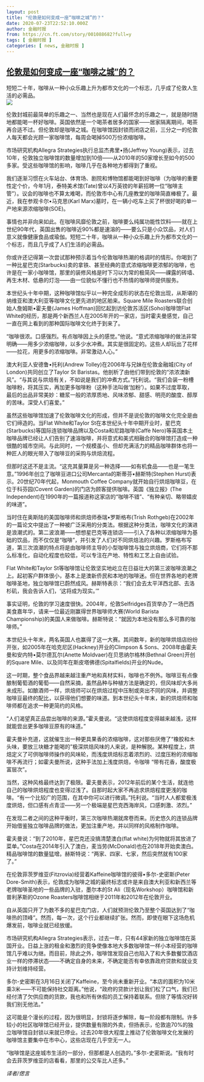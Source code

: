 ```yaml
---
layout: post
title: "伦敦是如何变成一座“咖啡之城”的？"
date: 2020-07-23T22:52:10.000Z
author: 金融时报
from: https://cn.ft.com/story/001088682?full=y
tags: [ 金融时报 ]
categories: [ news, 金融时报 ]
---
```

<!--1595544730000-->
[伦敦是如何变成一座“咖啡之城”的？](https://cn.ft.com/story/001088682?full=y)
------

<div>
<div></div><div class="story-lead">短短二十年，咖啡从一种小众乐趣上升为都市文化的一个标志，几乎成了伦敦人生活的必需品。</div><div class=" story-image image"><img src="https://thumbor.ftacademy.cn/unsafe/1340x754/https://thumbor.ftacademy.cn/unsafe/picture/0/000097900_piclink.jpg"></div><div class="story-body"><div id="story-body-container"><p>伦敦封城前最简单的乐趣之一、当然也是现在人们最怀念的乐趣之一，就是随时随地都能喝一杯好咖啡。英国依然是一个喝茶者居多的国家——居家隔离期间，喝茶再合适不过。但伦敦却是咖啡之城。在咖啡馆因封锁而闭店之前，三分之一的伦敦人每天都会光顾一家咖啡馆，每周会喝掉500万份浓缩咖啡。</p><p>市场研究机构Allegra Strategies执行总监杰弗里•扬(Jeffrey Young)表示，过去10年，伦敦独立咖啡馆的数量增加到10倍——从2010年的50家增长至如今的500多家。受这些咖啡馆的影响，咖啡几乎在各种地方都得到了重视。</p><p>我们逐渐习惯在火车站台、体育场、剧院和博物馆都能喝到好咖啡（为咖啡的重要性定个价，今年1月，泰特美术馆(Tate)曾以4万英镑的年薪招聘一位“咖啡主管”）。议会的咖啡也不算太难喝，而伦敦市中心有几座教堂的咖啡简直棒极了。最近，我在参观卡尔•马克思(Karl Marx)墓时，在一辆小吃车上买了杯很好喝的单一产地来源浓缩咖啡(SOE)。</p><p>事情也并非向来如此。在咖啡风靡伦敦之前，咖啡要么纯属功能性饮料——就在上世纪90年代，英国出售的咖啡近90%都是速溶的——要么只是小众饮品，对人们意义就像健康食品或瑜伽。短短二十年，咖啡从一种小众乐趣上升为都市文化的一个标志，而且几乎成了人们生活的必需品。</p><div  data-o-ads-name="mpu-middle1" class="o-ads in-article-advert" data-o-ads-formats-default="false"  data-o-ads-formats-small="FtcMobileMpu"  data-o-ads-formats-medium="FtcMpu" data-o-ads-formats-large="FtcMpu" data-o-ads-formats-extra="FtcMpu" data-o-ads-targeting="cnpos=middle1;" data-cy='[{"devices":["PC","iPhoneWeb","AndroidWeb","iPhoneApp","AndroidApp"],"pattern":"MPU","position":"Middle1","container":"mpuInStory"}]'></div><p>你或许还记得第一次尝试那种预示着当今伦敦咖啡热潮的格调时的情形。你喝到了一种比星巴克(Starbucks)卖的拿铁、甚至经典的意式浓缩咖啡更浓郁的咖啡，也许是在一家小咖啡馆，那里的装修风格是时下习以为常的极简风——祼露的砖墙、再生木材、低悬的灯泡——由一位貌似不懂行也不热情的咖啡师提供服务。</p><p>本世纪头十年中期，这种咖啡馆似乎以一种完全成形的状态在伦敦出现，从斯堪的纳维亚和澳大利亚等咖啡文化更先进的地区舶来。Square Mile Roasters联合创始人詹姆斯•霍夫曼(James Hoffman)回忆起到访伦敦苏活区(Soho)咖啡馆Flat White的经历，那是两个新西兰人在2005年开的一家店，当时霍夫曼感觉，自己一直在网上看到的那种国际咖啡文化终于到来了。</p><p>“咖啡很浓。口感强烈。有点咖啡因上头的感觉。”他说。“意式浓缩咖啡的做法非常明确——用多少浓缩咖啡，以多少水冲煮。其实是很固定的。这些人却玩出了花样——拉花，用更多的浓缩咖啡。非常激动人心。”</p><p>澳大利亚人安德鲁•托利(Andrew Tolley)在2006年与兄妹在伦敦金融城(City of London)共同创立了Taylor St Baristas。他剖析了由他们带到伦敦的“浓浓澳新风”。“与其说与烘焙有关，不如说是我们的冲煮方式。”托利说。“我们会装一粉槽咖啡粉，将其压实，再加更多咖啡粉（这种手法叫做‘加粉’）。如果不过度萃取，最后的出品非常美妙：糖浆一般的浓厚质地、风味浓郁、甜感、明亮的酸度、醇厚的苦味。深受人们喜爱。”</p><p>虽然这些咖啡馆加速了伦敦咖啡文化的形成，但并不是说伦敦的咖啡文化完全是由它们缔造的。当Flat White和Taylor St在本世纪头十年中期开业时，星巴克(Starbucks)等国际连锁咖啡品牌以及Costa和尼路咖啡(Caffè Nero)等英国本土咖啡品牌已经让人们告别了速溶咖啡，并将意式和美式相融合的咖啡馆打造成一种很酷的城市空间。与此同时，一个规模虽小、但却充满活力的精品咖啡群体也将一种匠人的眼光带入了咖啡豆的采购与烘焙流程。</p><p>但那时这还不是主流。“这充其量算是另一种选择——如有机食品——也是一笔生意。”1996年创立了咖啡豆进口公司Mercanta的斯蒂芬•赫斯特(Stephen Hurst)表示。20世纪70年代起，Monmouth Coffee Company就开始自行烘焙咖啡豆，在位于科芬园(Covent Garden)的门店为顾客提供咖啡。英国《独立报》(The Independent)在1990年的一篇报道称这家店的“咖啡不错”、“有种亲切、略带嬉皮的味道”。</p><div data-o-ads-name="mpu-middle2" class="o-ads in-article-advert" data-o-ads-formats-default="false"  data-o-ads-formats-small="FtcMobileMpu"  data-o-ads-formats-medium="false" data-o-ads-formats-large="false" data-o-ads-formats-extra="false" data-o-ads-targeting="cnpos=middle2;" data-cy='[{"devices":["iPhoneWeb","AndroidWeb","iPhoneApp","AndroidApp"],"pattern":"MPU","position":"Middle2","container":"mpuInStory"}]'></div><p>当时住在奥斯陆的美国咖啡师和烘焙师泰瑞•罗斯格布(Trish Rothgeb)在2002年的一篇论文中提出了一种被广泛采用的分类法。根据这种分类法，咖啡文化的演进是浪潮式的。第二波浪潮——想想星巴克等连锁店——引入了各种以浓缩咖啡为基础的饮品，而不仅仅是“咖啡”，并引发了人们对不同烘焙法的兴趣。罗斯格布写道，第三次浪潮的特点将是由咖啡师主导的小型咖啡馆与独立烘焙商，它们将不那么标准化，自动化程度也较低，可以专注在产地、特性和工艺上自由试验。</p><p>Flat White和Taylor St等咖啡馆让伦敦坚实地屹立在日益壮大的第三波咖啡浪潮之上。起初客户群体很小，基本上是澳新侨民和本地的咖啡迷。但在世界各地的老牌咖啡圣地，独立咖啡馆已蔚然成风。赫斯特表示：“我们会去太平洋西北部、去洛杉矶，我会告诉人们，‘这将成为现实。’”</p><p>事实证明，伦敦的学习速度很快。2004年，伦敦Selfridges百货举办了一场巴西美食嘉年华，请来一位最近刚赢得世界咖啡师大赛(World Barista Championship)的美国人来做咖啡。赫斯特说：“就因为本地没有那么多可靠的咖啡师。”</p><p>本世纪头十年末，两名英国人也赢得了这一大赛。其间数年，新的咖啡烘焙店纷纷开张，如2005年在哈克尼区(Hackney)开业的Climpson & Sons、2008年由霍夫曼和安内特•莫尔德瓦尔(Anette Moldvaer)在贝思纳尔格林(Bethnal Green)开创的Square Mile、以及同年在斯皮塔佛德(Spitalfields)开业的Nude。</p><p>这一时期，整个食品界越来越注重产地和真材实料，咖啡也不例外。咖啡豆有点像酿制葡萄酒的葡萄——自然采摘，虽然品种与种植方法是确定的，但风味却大多尚未成形。如酿酒师一样，烘焙师可以在烘焙过程中压制或突出不同的风味，并调整咖啡豆最终的配比，以获得他们想要的味道。到本世纪头十年末，新的烘焙师和咖啡师都在追求一种更简约的风格。</p><div data-o-ads-name="mpu-middle3" class="o-ads in-article-advert" data-o-ads-formats-default="false"  data-o-ads-formats-small="FtcMobileMpu"  data-o-ads-formats-medium="false" data-o-ads-formats-large="false" data-o-ads-formats-extra="false" data-o-ads-targeting="cnpos=middle3;" data-cy='[{"devices":["iPhoneWeb","AndroidWeb","iPhoneApp","AndroidApp"],"pattern":"MPU","position":"Middle3","container":"mpuInStory"}]'></div><p>“人们渴望真正品尝出咖啡的来源。”霍夫曼说。“这使烘焙程度变得越来越浅，这样就能尝出更多咖啡豆原有的味道。”</p><p>霍夫曼补充道，这就催生出一种更具果香的浓缩咖啡，这对那些厌倦了“橡胶和木头味，要放三块糖才能喝的”极深烘焙风味的人来说，是种解脱。某种程度上，烘焙定义了可供咖啡师操作的风味轮，而浅度烘焙标志着浓烈的、过度压粉的浓缩咖啡不再流行；如霍夫曼所说，这种手法加上浅度烘焙，令咖啡 “带有花香，酸度极富层次”。</p><p>当然，这种风格最终达到了极限。霍夫曼表示，2012年前后的某个生活，就连他自己的咖啡烘焙程度也变得过浅了。自那时起大家不再追求烘焙程度更浅的咖啡。“有一个比较广的范围，在其中你可以进行微调。”托利说。“当时人人都爱极浅度烘焙，但口感有点青涩——另一个极端是星巴克西海岸风，口感刺激、浓烈。”</p><p>在发现二者之间的这种平衡时，第三次咖啡热潮就席卷而来。历史悠久的连锁品牌开始借鉴独立咖啡品牌的做法，更加注重产地，并以同样的风格制作咖啡。</p><p>霍夫曼说：“到了2010年，星巴克还没搞清楚澳白(flat white)为何物就将其放进了菜单。”Costa在2014年引入了澳白，麦当劳(McDonald)也在2018年开始卖澳白。精品咖啡馆的数量猛增。赫斯特说：“两家、四家、七家，然后突然就有100家了。”</p><div data-o-ads-name="mpu-middle4" class="o-ads in-article-advert" data-o-ads-formats-default="false"  data-o-ads-formats-small="FtcMobileMpu"  data-o-ads-formats-medium="false" data-o-ads-formats-large="false" data-o-ads-formats-extra="false" data-o-ads-targeting="cnpos=middle4;" data-cy='[{"devices":["iPhoneWeb","AndroidWeb","iPhoneApp","AndroidApp"],"pattern":"MPU","position":"Middle4","container":"mpuInStory"}]'></div><p>在伦敦菲茨罗维亚(Fitzrovia)经营着Kaffeine咖啡馆的彼得•多尔-史密斯(Peter Dore-Smith)表示，伦敦成为咖啡之城的最终标志或许是来自澳大利亚和新西兰等老牌咖啡圣地的一些品牌的入驻，墨尔本的St Ali（现名Workshop）咖啡馆和新普利茅斯的Ozone Roasters咖啡馆相继于2011年和2012年在伦敦开业。</p><p>自从英国只开了为数不多的星巴克门店，人们就预测伦敦乃至整个英国达到了“咖啡热的顶峰”。然而，每一次，这个行业都继续扩张。然而，即使在眼下这场危机爆发前，咖啡业就已经放缓。</p><p>市场研究机构Allegra Strategies表示，过去一年，只有44家新的独立咖啡馆在英国开业。日益上涨的租金和激烈的竞争使像本地大多数咖啡馆一样小本经营的咖啡馆几乎难以为继。而目前，除此之外，咖啡馆发现自己也陷入了和大多数餐饮酒店业一样的停滞状态——不确定自身的未来，不确定能否有幸依靠政府贷款和就业支持计划维持经营。</p><p>多尔-史密斯在3月16日关闭了Kaffeine，至今尚未重新开业。“本店的面积为10米乘3米——不可能保持社交距离。”他说，“政府的贷款计划让我们松了口气，我们已经付清了欠供应商的货款，我也和所有休假的员工保持着联系。但除了等情况好转我们别无他法。”</p><p>这可能是个漫长的过程，因为很明显，封锁将逐步解除，每一阶段都有限制。许多较小的社区咖啡馆已经开业，提供数量有限的外卖，但扬表示，伦敦逾70%的独立咖啡馆自封锁以来就已停业。过去20年很大程度上推动了伦敦咖啡文化发展的咖啡馆主要集中在市中心，这些店现在几乎空无一人。</p><div data-o-ads-name="mpu-middle5" class="o-ads in-article-advert" data-o-ads-formats-default="false"  data-o-ads-formats-small="FtcMobileMpu"  data-o-ads-formats-medium="false" data-o-ads-formats-large="false" data-o-ads-formats-extra="false" data-o-ads-targeting="cnpos=middle5;" data-cy='[{"devices":["iPhoneWeb","AndroidWeb","iPhoneApp","AndroidApp"],"pattern":"MPU","position":"Middle4","container":"mpuInStory"}]'></div><p>“咖啡馆是这座城市生活的一部分，但那都是人创造的。”多尔-史密斯说。“我有时会去菲茨罗维亚的店看看，那里的公交车比人还多。”</p><p><i>译者/偲言</i></p></div><div class="clearfloat"></div></div>
</div>

